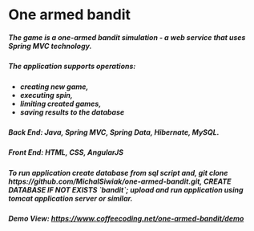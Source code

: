 # One armed bandit


<h5><b>The game is a one-armed bandit simulation - a web service that uses Spring MVC technology.</b></h5>
   <h5>The application supports operations:</h5>
   <h5>
          <ul>
             <li>creating new game,</li>
              <li>executing spin,</li>
              <li>limiting created games,</li>
              <li>saving results to the database</li>
          </ul>
     </h5>
<h5><b>Back End: </b>Java, Spring MVC, Spring Data, Hibernate, MySQL.</h5>
<h5><b>Front End: </b>HTML, CSS, AngularJS</h5>
<h5>To run application create database from sql script and, git clone
https://github.com/MichalSiwiak/one-armed-bandit.git, CREATE DATABASE  IF NOT EXISTS `bandit`;
upload and run application using tomcat application server or similar.</h5>
<h5>Demo View: <a href="https://www.coffeecoding.net/one-armed-bandit/demo">https://www.coffeecoding.net/one-armed-bandit/demo</a>
